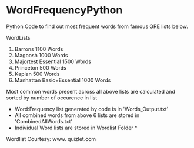 # WordFrequencyPython

Python Code to find out most frequent words from famous GRE lists below.

WordLists
1. Barrons 1100 Words
2. Magoosh 1000 Words
3. Majortest Essential 1500 Words
4. Princeton 500 Words
5. Kaplan 500 Words
6. Manhattan Basic+Essential 1000 Words

Most common words present across all above lists are calculated and sorted by number of occurence in list

* Word:Frequency list generated by code is in 'Words_Output.txt'
* All combined words from above 6 lists are stored in 'CombinedAllWords.txt'
* Individual Word lists are stored in Wordlist Folder *

Wordlist Courtesy: www. quizlet.com

